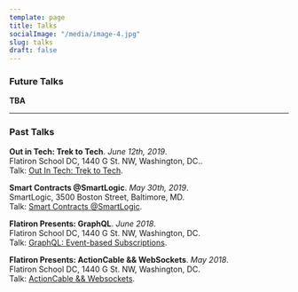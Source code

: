 ```yaml
---
template: page
title: Talks
socialImage: "/media/image-4.jpg"
slug: talks
draft: false
---
```

<h3 class="header">Future Talks</h3>

<strong>TBA</strong>

<hr>

<h3 class="header">Past Talks</h3>

<strong>Out in Tech: Trek to Tech</strong>. <em>June 12th, 2019</em>.<br>Flatiron School DC, 1440 G St. NW, Washington, DC.. <br />Talk: <a href="https://outintech.com/wp-event/out-in-tech-dc-the-trek-to-tech/">Out In Tech: Trek to Tech</a>.

<strong>Smart Contracts @SmartLogic</strong>. <em>May 30th, 2019</em>.<br>SmartLogic, 3500 Boston Street, Baltimore, MD. <br />Talk: <a href="https://maxgrok.com/posts/ninety-eighth-post/">Smart Contracts @SmartLogic</a>.

<strong>Flatiron Presents: GraphQL</strong>. <em>June 2018</em>.<br>Flatiron School DC, 1440 G St. NW, Washington, DC. <br />Talk: <a href="https://maxgrok.com/posts/fifty-first-post/">GraphQL: Event-based Subscriptions</a>.

<strong>Flatiron Presents: ActionCable && WebSockets</strong>. <em>May 2018</em>. <br>Flatiron School DC, 1440 G St. NW, Washington, DC.<br>Talk: <a href="https://maxgrok.com/posts/thirty-eighth-post/">ActionCable && Websockets</a>.
